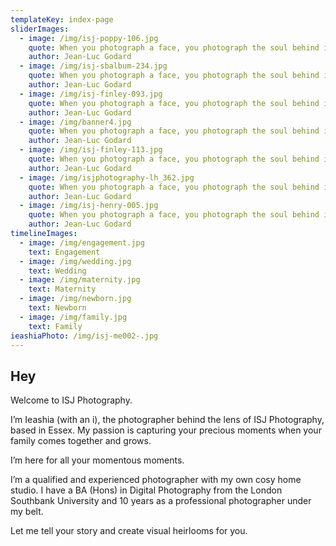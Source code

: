 ```yaml
---
templateKey: index-page
sliderImages:
  - image: /img/isj-poppy-106.jpg
    quote: When you photograph a face, you photograph the soul behind it.
    author: Jean-Luc Godard
  - image: /img/isj-sbalbum-234.jpg
    quote: When you photograph a face, you photograph the soul behind it.
    author: Jean-Luc Godard
  - image: /img/isj-finley-093.jpg
    quote: When you photograph a face, you photograph the soul behind it.
    author: Jean-Luc Godard
  - image: /img/banner4.jpg
    quote: When you photograph a face, you photograph the soul behind it.
    author: Jean-Luc Godard
  - image: /img/isj-finley-113.jpg
    quote: When you photograph a face, you photograph the soul behind it.
    author: Jean-Luc Godard
  - image: /img/isjphotography-lh_362.jpg
    quote: When you photograph a face, you photograph the soul behind it.
    author: Jean-Luc Godard
  - image: /img/isj-henry-005.jpg
    quote: When you photograph a face, you photograph the soul behind it.
    author: Jean-Luc Godard
timelineImages:
  - image: /img/engagement.jpg
    text: Engagement
  - image: /img/wedding.jpg
    text: Wedding
  - image: /img/maternity.jpg
    text: Maternity
  - image: /img/newborn.jpg
    text: Newborn
  - image: /img/family.jpg
    text: Family
ieashiaPhoto: /img/isj-me002-.jpg
---
```

## Hey

Welcome to ISJ Photography.

I’m Ieashia (with an i), the photographer behind the lens of ISJ Photography, based in Essex. My passion is capturing your precious moments when your family comes together and grows. 

I’m here for all your momentous moments. 

I’m a qualified and experienced photographer with my own cosy home studio. I have a BA (Hons) in Digital Photography from the London Southbank University and 10 years as a professional photographer under my belt. 

Let me tell your story and create visual heirlooms for you.